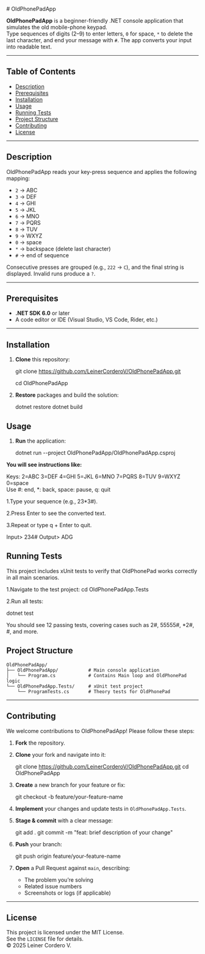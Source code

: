 ﻿﻿# OldPhonePadApp

**OldPhonePadApp** is a beginner-friendly .NET console application that simulates the old mobile-phone keypad.  
Type sequences of digits (2–9) to enter letters, `0` for space, `*` to delete the last character, and end your message with `#`. The app converts your input into readable text.

---

## Table of Contents

- [Description](#description)  
- [Prerequisites](#prerequisites)  
- [Installation](#installation)  
- [Usage](#usage)  
- [Running Tests](#running-tests)  
- [Project Structure](#project-structure)  
- [Contributing](#contributing)  
- [License](#license)  

---

## Description

OldPhonePadApp reads your key-press sequence and applies the following mapping:

- `2` → ABC  
- `3` → DEF  
- `4` → GHI  
- `5` → JKL  
- `6` → MNO  
- `7` → PQRS  
- `8` → TUV  
- `9` → WXYZ  
- `0` → space  
- `*` → backspace (delete last character)  
- `#` → end of sequence  

Consecutive presses are grouped (e.g., `222` → `C`), and the final string is displayed. Invalid runs produce a `?`.

---

## Prerequisites

- **.NET SDK 6.0** or later  
- A code editor or IDE (Visual Studio, VS Code, Rider, etc.)

---

## Installation

1. **Clone** this repository:

   git clone https://github.com/LeinerCorderoV/OldPhonePadApp.git

   cd OldPhonePadApp


2. **Restore**  packages and build the solution:

   dotnet restore
   dotnet build 


## Usage

1. **Run** the application:

   dotnet run --project OldPhonePadApp/OldPhonePadApp.csproj


**You will see instructions like:** 

Keys: 2=ABC 3=DEF 4=GHI 5=JKL 6=MNO 7=PQRS 8=TUV 9=WXYZ 0=space  
Use #: end, *: back, space: pause, q: quit

1.Type your sequence (e.g., 23*3#).

2.Press Enter to see the converted text.

3.Repeat or type q + Enter to quit.

Input> 234#
Output> ADG

## Running Tests

This project includes xUnit tests to verify that OldPhonePad works correctly in all main scenarios.

1.Navigate to the test project:
cd OldPhonePadApp.Tests

2.Run all tests:

dotnet test

You should see 12 passing tests, covering cases such as 2#, 55555#, *2#, #, and more.

## Project Structure

```plaintext
OldPhonePadApp/
├── OldPhonePadApp/           # Main console application
│   └── Program.cs            # Contains Main loop and OldPhonePad logic
└── OldPhonePadApp.Tests/     # xUnit test project
    └── ProgramTests.cs       # Theory tests for OldPhonePad

```

---

## Contributing

We welcome contributions to OldPhonePadApp! Please follow these steps:

1. **Fork** the repository.

2. **Clone** your fork and navigate into it:

   git clone https://github.com/LeinerCorderoV/OldPhonePadApp.git
   cd OldPhonePadApp

3. **Create** a new branch for your feature or fix:

   git checkout -b feature/your-feature-name

4. **Implement** your changes and update tests in `OldPhonePadApp.Tests`.

5. **Stage & commit** with a clear message:

    git add . git commit -m "feat: brief description of your change"

6. **Push** your branch:

    git push origin feature/your-feature-name

7. **Open** a Pull Request against `main`, describing:
   - The problem you’re solving  
   - Related issue numbers  
   - Screenshots or logs (if applicable)

---

## License

This project is licensed under the MIT License.  
See the `LICENSE` file for details.  
© 2025 Leiner Cordero V.